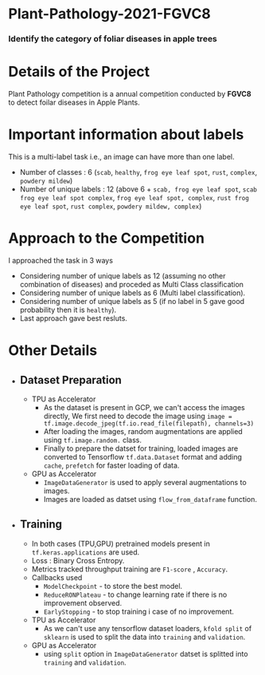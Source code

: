 # Plant-Pathology-2021-FGVC8
### Identify the category of foliar diseases in apple trees
<h1>Details of the Project</h1>
<p> Plant Pathology competition is a annual competition conducted by <b>FGVC8</b> to detect foilar diseases in Apple Plants. </p>

# Important information about labels
This is a multi-label task i.e., an image can have more than one label.
- Number of classes : 6 (`scab`, `healthy`, `frog eye leaf spot`, `rust`, `complex`, `powdery mildew`)
- Number of unique labels : 12 (above 6 + `scab, frog eye leaf spot`, `scab frog eye leaf spot complex`, `frog eye leaf spot, complex`, `rust frog eye leaf spot`, `rust complex`, `powdery mildew, complex`)

# Approach to the Competition
I approached the task in 3 ways
- Considering number of unique labels as 12 (assuming no other combination of diseases) and proceded as Multi Class classification
- Considering number of unique labels as 6 (Multi label classification).
- Considering number of unique labels as 5 (if no label in 5 gave good probability then it is `healthy`).
- Last approach gave best resluts.

# Other Details 
- ## Dataset Preparation
  - TPU as Accelerator
     - As the dataset is present in GCP, we can't access the images directly, We first need to decode the image using `image = tf.image.decode_jpeg(tf.io.read_file(filepath), channels=3)`
     - After loading the images, random augmentations are applied using `tf.image.random.` class.
     - Finally to prepare the datset for training, loaded images are converted to Tensorflow `tf.data.Dataset` format and adding `cache`, `prefetch` for faster loading of data.
  - GPU as Accelerator
     - `ImageDataGenerator` is used to apply several augmentations to images.
     - Images are loaded as datset using `flow_from_dataframe` function.

- ## Training 
  - In both cases (TPU,GPU) pretrained models present in `tf.keras.applications` are used.
  - Loss : Binary Cross Entropy.
  - Metrics tracked throughput training are `F1-score` , `Accuracy`.
  - Callbacks used
      - `ModelCheckpoint` - to store the best model.
      - `ReduceRONPlateau` - to change learning rate if there is no improvement observed.
      - `EarlyStopping` - to stop training i case of no improvement.
  - TPU as Accelerator
      - As we can't use any tensorflow dataset loaders, `kfold split` of `sklearn` is used to split the data into `training` and `validation`.    
  - GPU as Accelerator
     - using `split` option in `ImageDataGenerator` datset is splitted into `training` and `validation`.
